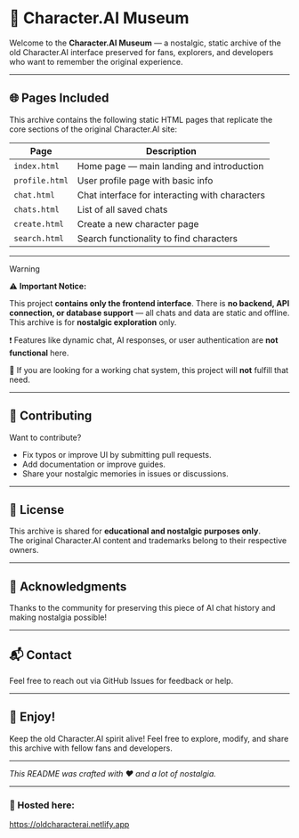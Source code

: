 # 🚀 Character.AI Museum

Welcome to the **Character.AI Museum** — a nostalgic, static archive of the old Character.AI interface preserved for fans, explorers, and developers who want to remember the original experience.

---

## 🌐 Pages Included

This archive contains the following static HTML pages that replicate the core sections of the original Character.AI site:

| Page           | Description                               |
| -------------- | --------------------------------------- |
| `index.html`   | Home page — main landing and introduction |
| `profile.html` | User profile page with basic info       |
| `chat.html`    | Chat interface for interacting with characters |
| `chats.html`   | List of all saved chats                  |
| `create.html`  | Create a new character page              |
| `search.html`  | Search functionality to find characters |

---

> [!WARNING]
>  
> ⚠️ **Important Notice:**  
>  
> This project **contains only the frontend interface**. There is **no backend, API connection, or database support** — all chats and data are static and offline. This archive is for **nostalgic exploration** only.  
>  
> ❗ Features like dynamic chat, AI responses, or user authentication are **not functional** here.  
>  
> 🔄 If you are looking for a working chat system, this project will **not** fulfill that need.

---

## 🤝 Contributing

Want to contribute?

- Fix typos or improve UI by submitting pull requests.  
- Add documentation or improve guides.  
- Share your nostalgic memories in issues or discussions.

---

## 📝 License

This archive is shared for **educational and nostalgic purposes only**.  
The original Character.AI content and trademarks belong to their respective owners.

---

## 🙌 Acknowledgments

Thanks to the community for preserving this piece of AI chat history and making nostalgia possible!  

---

## 📬 Contact

Feel free to reach out via GitHub Issues for feedback or help.

---

## 🎉 Enjoy!

Keep the old Character.AI spirit alive! Feel free to explore, modify, and share this archive with fellow fans and developers.

---

*This README was crafted with ❤️ and a lot of nostalgia.*

---

### 📎 Hosted here:  
https://oldcharacterai.netlify.app

